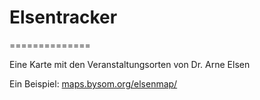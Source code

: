 # Elsentracker
==============

Eine Karte mit den Veranstaltungsorten von Dr. Arne Elsen

Ein Beispiel: [maps.bysom.org/elsenmap/](http://maps.bysom.org/elsenmap/)
